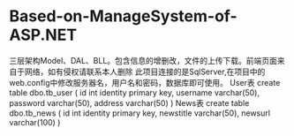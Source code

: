 # Based-on-ManageSystem-of-ASP.NET
三层架构Model、DAL、BLL。包含信息的增删改，文件的上传下载。前端页面来自于网络，如有侵权请联系本人删除
此项目连接的是SqlServer,在项目中的web.config中修改服务器名，用户名和密码，数据库即可使用。
User表
create table dbo.tb_user
(
    id       int identity
        primary key,
    username varchar(50),
    password varchar(50),
    address  varchar(50)
)
News表
create table dbo.tb_news
(
    id        int identity
        primary key,
    newstitle varchar(50),
    newsurl   varchar(100)
)
